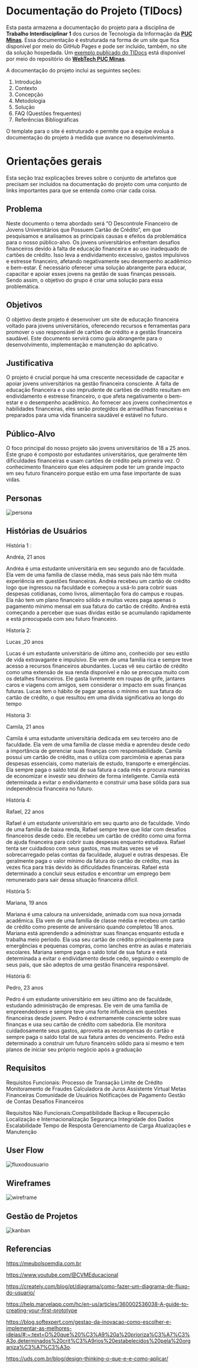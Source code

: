 # Documentação do Projeto (TIDocs)

Esta pasta armazena a documentação do projeto para a disciplina de **Trabalho Interdisciplinar 1** dos cursos de Tecnologia da Informação da **[PUC Minas](https://pucminas.br)**. Essa documentação é estruturada na forma de um site que fica disponível por meio do GitHub Pages e pode ser incluído, também, no site da solução hospedada. Um [exemplo publicado do TIDocs](https://webtech-puc-minas.github.io/ti1-template/) está disponível por meio do repositório do **[WebTech PUC Minas](https://github.com/webtech-pucminas)**.

A documentação do projeto inclui as seguintes seções:

1. Introdução
2. Contexto
3. Concepção
4. Metodologia
5. Solução
6. FAQ (Questões frequentes)
7. Referências Bibliográficas

O template para o site é estruturado e permite que a equipe evolua a documentação do projeto à medida que avance no desenvolvimento.

# Orientações gerais

Esta seção traz explicações breves sobre o conjunto de artefatos que precisam ser incluídos na documentação do projeto com uma conjunto de links importantes para que se entenda como criar cada coisa. 

## Problema

Neste documento o tema abordado será “O Descontrole Financeiro de Jovens Universitários que Possuem Cartão de Crédito”, em que pesquisamos e analisamos as principais causas e efeitos da problemática para o nosso público-alvo. Os jovens universitários enfrentam desafios financeiros devido à falta de educação financeira e ao uso inadequado de cartões de crédito. Isso leva a endividamento excessivo, gastos impulsivos e estresse financeiro, afetando negativamente seu desempenho acadêmico e bem-estar. É necessário oferecer uma solução abrangente para educar, capacitar e apoiar esses jovens na gestão de suas finanças pessoais. Sendo assim, o objetivo do grupo é criar uma solução para essa problemática.

## Objetivos

O objetivo deste projeto é desenvolver um site de educação financeira voltado para jovens universitários, oferecendo recursos e ferramentas para promover o uso responsável de cartões de crédito e a gestão financeira saudável. Este documento servirá como guia abrangente para o desenvolvimento, implementação e manutenção do aplicativo.

## Justificativa

O projeto é crucial porque há uma crescente necessidade de capacitar e apoiar jovens universitários na gestão financeira consciente. A falta de educação financeira e o uso imprudente de cartões de crédito resultam em endividamento e estresse financeiro, o que afeta negativamente o bem-estar e o desempenho acadêmico. Ao fornecer aos jovens conhecimentos e habilidades financeiras, eles serão protegidos de armadilhas financeiras e preparados para uma vida financeira saudável e estável no futuro.

## Público-Alvo

O foco principal do nosso projeto são jovens universitários de 18 a 25 anos. Este grupo é composto por estudantes universitários, que geralmente têm dificuldades financeiras e usam cartões de crédito pela primeira vez. O conhecimento financeiro que eles adquirem pode ter um grande impacto em seu futuro financeiro porque estão em uma fase importante de suas vidas. 

## Personas
![persona](https://github.com/ICEI-PUC-Minas-PMGCC-TI/ti-1-pmg-cc-m-20241-g3-descontrole-financeiro/assets/88544050/9c45adb2-767f-4709-a37a-0df83e97eee2)


## Histórias de Usuários

História 1 : 

Andréa, 21 anos 

Andréa é uma estudante universitária em seu segundo ano de faculdade. Ela vem de uma família de classe média, mas seus pais não têm muita experiência em questões financeiras. Andréa recebeu um cartão de crédito logo que ingressou na faculdade e começou a usá-lo para cobrir suas despesas cotidianas, como livros, alimentação fora do campus e roupas. Ela não tem um plano financeiro sólido e muitas vezes paga apenas o pagamento mínimo mensal em sua fatura do cartão de crédito. Andréa está começando a perceber que suas dívidas estão se acumulando rapidamente e está preocupada com seu futuro financeiro. 

 

Historia 2: 

Lucas ,20 anos 

Lucas é um estudante universitário de último ano, conhecido por seu estilo de vida extravagante e impulsivo. Ele vem de uma família rica e sempre teve acesso a recursos financeiros abundantes. Lucas vê seu cartão de crédito como uma extensão de sua renda disponível e não se preocupa muito com os detalhes financeiros. Ele gasta livremente em roupas de grife, jantares caros e viagens com amigos, sem considerar o impacto em suas finanças futuras. Lucas tem o hábito de pagar apenas o mínimo em sua fatura do cartão de crédito, o que resultou em uma dívida significativa ao longo do tempo 

 

Historia 3: 

Camila, 21 anos 

Camila é uma estudante universitária dedicada em seu terceiro ano de faculdade. Ela vem de uma família de classe média e aprendeu desde cedo a importância de gerenciar suas finanças com responsabilidade. Camila possui um cartão de crédito, mas o utiliza com parcimônia e apenas para despesas essenciais, como materiais de estudo, transporte e emergências. Ela sempre paga o saldo total de sua fatura a cada mês e procura maneiras de economizar e investir seu dinheiro de forma inteligente. Camila está determinada a evitar o endividamento e construir uma base sólida para sua independência financeira no futuro. 

História 4: 

Rafael, 22 anos 

Rafael é um estudante universitário em seu quarto ano de faculdade. Vindo de uma família de baixa renda, Rafael sempre teve que lidar com desafios financeiros desde cedo. Ele recebeu um cartão de crédito como uma forma de ajuda financeira para cobrir suas despesas enquanto estudava. Rafael tenta ser cuidadoso com seus gastos, mas muitas vezes se vê sobrecarregado pelas contas da faculdade, aluguel e outras despesas. Ele geralmente paga o valor mínimo da fatura do cartão de crédito, mas às vezes fica para trás devido às dificuldades financeiras. Rafael está determinado a concluir seus estudos e encontrar um emprego bem remunerado para sair dessa situação financeira difícil. 

História 5: 

Mariana, 19 anos 

Mariana é uma caloura na universidade, animada com sua nova jornada acadêmica. Ela vem de uma família de classe média e recebeu um cartão de crédito como presente de aniversário quando completou 18 anos. Mariana está aprendendo a administrar suas finanças enquanto estuda e trabalha meio período. Ela usa seu cartão de crédito principalmente para emergências e pequenas compras, como lanches entre as aulas e materiais escolares. Mariana sempre paga o saldo total de sua fatura e está determinada a evitar o endividamento desde cedo, seguindo o exemplo de seus pais, que são adeptos de uma gestão financeira responsável. 

História 6: 

Pedro, 23 anos 

Pedro é um estudante universitário em seu último ano de faculdade, estudando administração de empresas. Ele vem de uma família de empreendedores e sempre teve uma forte influência em questões financeiras desde jovem. Pedro é extremamente consciente sobre suas finanças e usa seu cartão de crédito com sabedoria. Ele monitora cuidadosamente seus gastos, aproveita as recompensas do cartão e sempre paga o saldo total de sua fatura antes do vencimento. Pedro está determinado a construir um futuro financeiro sólido para si mesmo e tem planos de iniciar seu próprio negócio após a graduação

## Requisitos

Requisitos Funcionais: Processo de Transação
Limite de Crédito
Monitoramento de Fraudes
Calculadora de Juros
Assistente Virtual
Metas Financeiras
Comunidade de Usuários
Notificações de Pagamento
Gestão de Contas
Desafios Financeiros

Requisitos Não Funcionais:Compatibilidade
Backup e Recuperação
Localização e Internacionalização
Segurança
Integridade dos Dados
Escalabilidade
Tempo de Resposta
Gerenciamento de Carga
Atualizações e Manutenção

## User Flow

![fluxodousuario](https://github.com/ICEI-PUC-Minas-PMGCC-TI/ti-1-pmg-cc-m-20241-g3-descontrole-financeiro/assets/88544050/2244d6b7-1689-42f7-b262-9e1d04e40984)

## Wireframes

![wireframe](https://github.com/ICEI-PUC-Minas-PMGCC-TI/ti-1-pmg-cc-m-20241-g3-descontrole-financeiro/assets/88544050/73f3d780-53b9-4837-8711-afe5fc1f2625)

## Gestão de Projetos

![kanban](https://github.com/ICEI-PUC-Minas-PMGCC-TI/ti-1-pmg-cc-m-20241-g3-descontrole-financeiro/assets/88544050/c322b1c5-b8ab-45fc-95a3-0e8ca9136b44)

## Referencias 

https://meubolsoemdia.com.br

https://www.youtube.com/@CVMEducacional

https://creately.com/blog/pt/diagrama/como-fazer-um-diagrama-de-fluxo-do-usuario/

https://help.marvelapp.com/hc/en-us/articles/360002536038-A-guide-to-creating-your-first-prototype

https://blog.softexpert.com/gestao-da-inovacao-como-escolher-e-implementar-as-melhores-ideias/#:~:text=O%20que%20%C3%A9%20a%20prioriza%C3%A7%C3%A3o,determinados%20crit%C3%A9rios%20estabelecidos%20pela%20organiza%C3%A7%C3%A3o.

https://uds.com.br/blog/design-thinking-o-que-e-e-como-aplicar/

